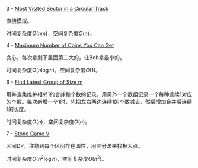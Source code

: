 3 - [Most Visited Sector in a Circular Track](https://leetcode.com/contest/weekly-contest-203/problems/most-visited-sector-in-a-circular-track/)

直接模拟。

时间复杂度$O(nm)$，空间复杂度$O(n)$。

4 - [Maximum Number of Coins You Can Get](https://leetcode.com/contest/weekly-contest-203/problems/maximum-number-of-coins-you-can-get/)

贪心，每次拿剩下里面第二大的，让Bob拿最小的。

时间复杂度$O(n\log n)$，空间复杂度$O(1)$。

6 - [Find Latest Group of Size m](https://leetcode.com/contest/weekly-contest-203/problems/find-latest-group-of-size-m/)

用并查集维护相邻1的合并和个数的记录，用另外一个数组记录一个每种连续1对应的个数。每次新增一个1时，先把左右两边连续1的个数减去，然后增加合并后连续1的长度。

时间复杂度$O(n)$，空间复杂度$O(n)$。

7 - [Stone Game V](https://leetcode.com/contest/weekly-contest-203/problems/stone-game-v/)

区间DP，注意到每个区间存在凹性，用三分法来找极大点。

时间复杂度$O(n^2 \log n)$，空间复杂度$O(n^2)$。
